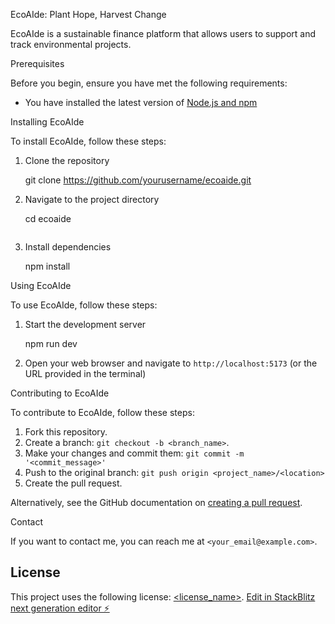  EcoAIde: Plant Hope, Harvest Change

EcoAIde is a sustainable finance platform that allows users to support and track environmental projects.

 Prerequisites

Before you begin, ensure you have met the following requirements:
* You have installed the latest version of [Node.js and npm](https://nodejs.org/en/download/)


 Installing EcoAIde

To install EcoAIde, follow these steps:

1. Clone the repository
   
   git clone https://github.com/yourusername/ecoaide.git
   
2. Navigate to the project directory
   
   cd ecoaide
   ```
3. Install dependencies
   
   npm install
   

 Using EcoAIde

To use EcoAIde, follow these steps:

1. Start the development server
   
   npm run dev
   
2. Open your web browser and navigate to `http://localhost:5173` (or the URL provided in the terminal)

 Contributing to EcoAIde

To contribute to EcoAIde, follow these steps:

1. Fork this repository.
2. Create a branch: `git checkout -b <branch_name>`.
3. Make your changes and commit them: `git commit -m '<commit_message>'`
4. Push to the original branch: `git push origin <project_name>/<location>`
5. Create the pull request.

Alternatively, see the GitHub documentation on [creating a pull request](https://help.github.com/articles/creating-a-pull-request/).

 Contact

If you want to contact me, you can reach me at `<your_email@example.com>`.

## License

This project uses the following license: [<license_name>](<link_to_license>).
[Edit in StackBlitz next generation editor ⚡️](https://stackblitz.com/~/github.com/pramod32123/final)
